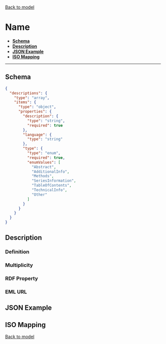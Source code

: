 [Back to model](_base.md)

# Name

- **[Schema](#schema)**
- **[Description](#description)**
- **[JSON Example](#json-example)**
- **[ISO Mapping](#iso-mapping)**
---
## Schema
```json
{
  "descriptions": {
    "type": "array",
    "items": {
      "type": "object",
      "properties": {
        "description": {
          "type": "string",
          "required": true
        },
        "language": {
          "type": "string"
        },
        "type": {
          "type": "enum",
          "required": true,
          "enumValues": [
            "Abstract",
            "AdditionalInfo",
            "Methods",
            "SeriesInformation",
            "TableOfContents",
            "TechnicalInfo",
            "Other"
          ]
        }
      }
    }
  }
}
```
## Description
### Definition
### Multiplicity
### RDF Property
### EML URL

## JSON Example
## ISO Mapping

[Back to model](_base.md)